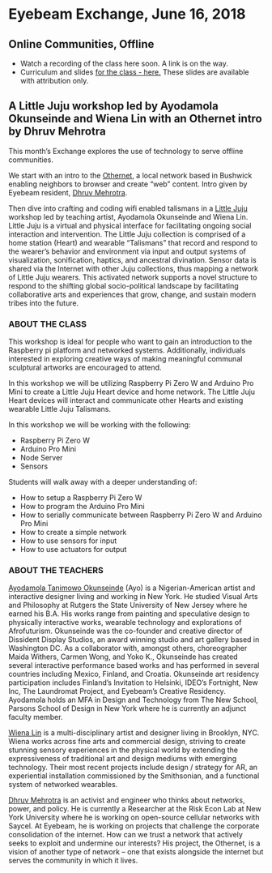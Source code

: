 # Eyebeam Exchange, June 16, 2018
## Online Communities, Offline

* Watch a recording of the class here soon. A link is on the way.  
* Curriculum and slides [for the class - here.](https://docs.google.com/presentation/d/1i47VeINi14JP50bXrc8WqVMf1-ws_VT9YQ1QxZsce5A) These slides are available with attribution only.


## A Little Juju workshop led by Ayodamola Okunseinde and Wiena Lin with an Othernet intro by Dhruv Mehrotra

This month’s Exchange explores the use of technology to serve offline communities.

We start with an intro to the [Othernet](http://othernet.xyz/), a local network based in Bushwick enabling neighbors to browser and create “web” content. Intro given by Eyebeam resident, [Dhruv Mehrotra](https://www.eyebeam.org/introducing-dhruv-mehrotra/).


Then dive into crafting and coding wifi enabled talismans in a [Little Juju](http://ayo.io/juju.html) workshop led by teaching artist, Ayodamola Okunseinde and Wiena Lin. Little Juju is a virtual and physical interface for facilitating ongoing social interaction and intervention. The Little Juju collection is comprised of a home station (Heart) and wearable “Talismans” that record and respond to the wearer’s behavior and environment via input and output systems of visualization, sonification, haptics, and ancestral divination. Sensor data is shared via the Internet with other Juju collections, thus mapping a network of Little Juju wearers. This activated network supports a novel structure to respond to the shifting global socio-political landscape by facilitating collaborative arts and experiences that grow, change, and sustain modern tribes into the future.

### ABOUT THE CLASS

This workshop is ideal for people who want to gain an introduction to the Raspberry pi platform and networked systems. Additionally, individuals interested in exploring creative ways of making meaningful communal sculptural artworks are encouraged to attend.

In this workshop we will be utilizing Raspberry Pi Zero W and Arduino Pro Mini to create a Little Juju Heart device and home network. The Little Juju Heart devices will interact and communicate other Hearts and existing wearable Little Juju Talismans.

In this workshop we will be working with the following:
* Raspberry Pi Zero W
* Arduino Pro Mini
* Node Server
* Sensors
 

Students will walk away with a deeper understanding of:
* How to setup a Raspberry Pi Zero W
* How to program the Arduino Pro Mini
* How to serially communicate between Raspberry Pi Zero W and Arduino Pro Mini
* How to create a simple network
* How to use sensors for input
* How to use actuators for output


### ABOUT THE TEACHERS


[Ayodamola Tanimowo Okunseinde](http://www.wienalin.com/) (Ayo) is a Nigerian-American artist and interactive designer living and working in New York. He studied Visual Arts and Philosophy at Rutgers the State University of New Jersey where he earned his B.A. His works range from painting and speculative design to physically interactive works, wearable technology and explorations of Afrofuturism. Okunseinde was the co-founder and creative director of Dissident Display Studios, an award winning studio and art gallery based in Washington DC. As a collaborator with, amongst others, choreographer Maida Withers, Carmen Wong, and Yoko K., Okunseinde has created several interactive performance based works and has performed in several countries including Mexico, Finland, and Croatia. Okunseinde art residency participation includes Finland’s Invitation to Helsinki, IDEO’s Fortnight, New Inc, The Laundromat Project, and Eyebeam’s Creative Residency. Ayodamola holds an MFA in Design and Technology from The New School, Parsons School of Design in New York where he is currently an adjunct faculty member.


[Wiena Lin](http://www.wienalin.com/) is a multi-disciplinary artist and designer living in Brooklyn, NYC. Wiena works across fine arts and commercial design, striving to create stunning sensory experiences in the physical world by extending the expressiveness of traditional art and design mediums with emerging technology. Their most recent projects include design / strategy for AR, an experiential installation commissioned by the Smithsonian, and a functional system of networked wearables.


[Dhruv Mehrotra](https://www.eyebeam.org/introducing-dhruv-mehrotra/) is an activist and engineer who thinks about networks, power, and policy. He is currently a Researcher at the Risk Econ Lab at New York University where he is working on open-source cellular networks with Saycel. At Eyebeam, he is working on projects that challenge the corporate consolidation of the internet.  How can we trust a network that actively seeks to exploit and undermine our interests? His project, the Othernet, is a vision of another type of network – one that exists alongside the internet but serves the community in which it lives.
